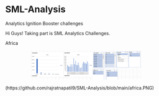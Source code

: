 # SML-Analysis
Analytics Ignition Booster challenges

Hi Guys!
Taking part is SML Analytics Challenges. 


Africa
<p align="center">
  <img src="https://github.com/rajratnapatil9/SML-Analysis/blob/main/africa.PNG" width="350" title="hover text">
  
</p>
(https://github.com/rajratnapatil9/SML-Analysis/blob/main/africa.PNG)
